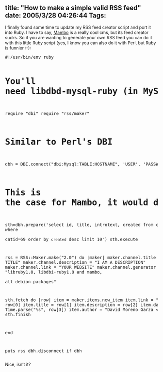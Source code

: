 title: "How to make a simple valid RSS feed"
date: 2005/3/28 04:26:44
Tags: 
---
<p>I finally found some time to update my RSS feed creator script and port it into Ruby. I have to say, <a href="http://packages.debian.org/mambo">Mambo</a> is a really cool cms, but its feed creator sucks. So if you are wanting to generate your own RSS feed you can do it with this little Ruby script (yes, I know you can also do it with Perl, but Ruby is funnier :-):</p>
<pre>#!/usr/bin/env ruby

# You'll need libdbd-mysql-ruby (in MySQL's case) and libruby
require "dbi"
require "rss/maker"

# Similar to Perl's DBI
dbh = DBI.connect("dbi:Mysql:TABLE:HOSTNAME", 'USER', 'PASSWD')

# This is the case for Mambo, it would depend on your cms:
sth=dbh.prepare('select id, title, introtext, created from content where \
catid=69 order by `created` desc limit 10')
sth.execute

rss = RSS::Maker.make("2.0") do |maker|
maker.channel.title = "YOUR TITLE"
maker.channel.description = "I AM A DESCRIPTION"
maker.channel.link = "YOUR WEBSITE"
maker.channel.generator = "libruby1.8, libdbi-ruby1.8 and mambo, \
all debian packages"

sth.fetch do |row|
item = maker.items.new_item
item.link = "http://damog.net/index.php?option=com_content&amp;task=view&amp;id=", row[0]
item.title = row[1]
item.description = row[2]
item.date = Time.parse("%s", row[3])
item.author = "David Moreno Garza &lt;damog@damog.net&gt;"
end
sth.finish

end

puts rss
dbh.disconnect if dbh
</pre>
<p>Nice, isn&#8217;t it?</p>
<br/><br/>
